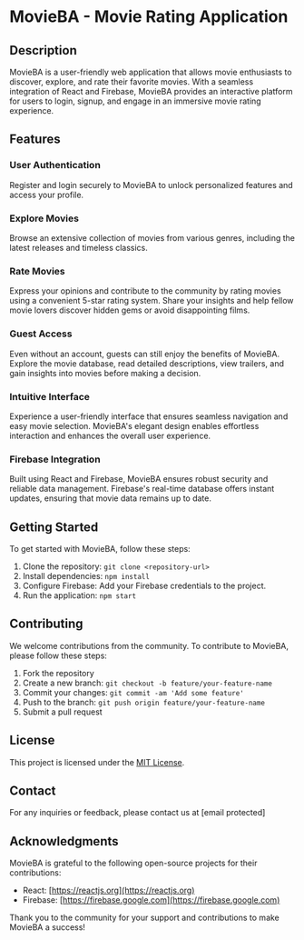 # MovieBA - Movie Rating Application

## Description

MovieBA is a user-friendly web application that allows movie enthusiasts to discover, explore, and rate their favorite movies. With a seamless integration of React and Firebase, MovieBA provides an interactive platform for users to login, signup, and engage in an immersive movie rating experience.

## Features

### User Authentication

Register and login securely to MovieBA to unlock personalized features and access your profile.

### Explore Movies

Browse an extensive collection of movies from various genres, including the latest releases and timeless classics.

### Rate Movies

Express your opinions and contribute to the community by rating movies using a convenient 5-star rating system. Share your insights and help fellow movie lovers discover hidden gems or avoid disappointing films.

### Guest Access

Even without an account, guests can still enjoy the benefits of MovieBA. Explore the movie database, read detailed descriptions, view trailers, and gain insights into movies before making a decision.

### Intuitive Interface

Experience a user-friendly interface that ensures seamless navigation and easy movie selection. MovieBA's elegant design enables effortless interaction and enhances the overall user experience.

### Firebase Integration

Built using React and Firebase, MovieBA ensures robust security and reliable data management. Firebase's real-time database offers instant updates, ensuring that movie data remains up to date.

## Getting Started

To get started with MovieBA, follow these steps:

1. Clone the repository: `git clone <repository-url>`
2. Install dependencies: `npm install`
3. Configure Firebase: Add your Firebase credentials to the project.
4. Run the application: `npm start`

## Contributing

We welcome contributions from the community. To contribute to MovieBA, please follow these steps:

1. Fork the repository
2. Create a new branch: `git checkout -b feature/your-feature-name`
3. Commit your changes: `git commit -am 'Add some feature'`
4. Push to the branch: `git push origin feature/your-feature-name`
5. Submit a pull request

## License

This project is licensed under the [MIT License](LICENSE).

## Contact

For any inquiries or feedback, please contact us at [email protected]

## Acknowledgments

MovieBA is grateful to the following open-source projects for their contributions:

- React: [https://reactjs.org](https://reactjs.org)
- Firebase: [https://firebase.google.com](https://firebase.google.com)

Thank you to the community for your support and contributions to make MovieBA a success!
